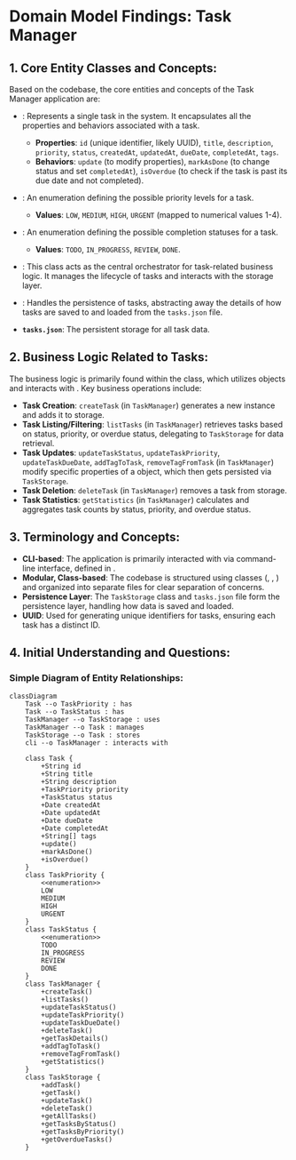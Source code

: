 # Domain Model Findings: Task Manager

## 1. Core Entity Classes and Concepts:

Based on the codebase, the core entities and concepts of the Task Manager application are:

*   **<mcsymbol name="Task" filename="models.js" path="models.js" startline="18" type="class"></mcsymbol>**: Represents a single task in the system. It encapsulates all the properties and behaviors associated with a task.
    *   **Properties**: `id` (unique identifier, likely UUID), `title`, `description`, `priority`, `status`, `createdAt`, `updatedAt`, `dueDate`, `completedAt`, `tags`.
    *   **Behaviors**: `update` (to modify properties), `markAsDone` (to change status and set `completedAt`), `isOverdue` (to check if the task is past its due date and not completed).

*   **<mcsymbol name="TaskPriority" filename="models.js" path="models.js" startline="4" type="class"></mcsymbol>**: An enumeration defining the possible priority levels for a task.
    *   **Values**: `LOW`, `MEDIUM`, `HIGH`, `URGENT` (mapped to numerical values 1-4).

*   **<mcsymbol name="TaskStatus" filename="models.js" path="models.js" startline="11" type="class"></mcsymbol>**: An enumeration defining the possible completion statuses for a task.
    *   **Values**: `TODO`, `IN_PROGRESS`, `REVIEW`, `DONE`.

*   **<mcsymbol name="TaskManager" filename="app.js" path="app.js" startline="5" type="class"></mcsymbol>**: This class acts as the central orchestrator for task-related business logic. It manages the lifecycle of tasks and interacts with the storage layer.

*   **<mcsymbol name="TaskStorage" filename="storage.js" path="storage.js" startline="6" type="class"></mcsymbol>**: Handles the persistence of tasks, abstracting away the details of how tasks are saved to and loaded from the `tasks.json` file.

*   **`tasks.json`**: The persistent storage for all task data.

## 2. Business Logic Related to Tasks:

The business logic is primarily found within the <mcsymbol name="TaskManager" filename="app.js" path="app.js" startline="5" type="class"></mcsymbol> class, which utilizes <mcsymbol name="Task" filename="models.js" path="models.js" startline="18" type="class"></mcsymbol> objects and interacts with <mcsymbol name="TaskStorage" filename="storage.js" path="storage.js" startline="6" type="class"></mcsymbol>. Key business operations include:

*   **Task Creation**: `createTask` (in `TaskManager`) generates a new <mcsymbol name="Task" filename="models.js" path="models.js" startline="18" type="class"></mcsymbol> instance and adds it to storage.
*   **Task Listing/Filtering**: `listTasks` (in `TaskManager`) retrieves tasks based on status, priority, or overdue status, delegating to `TaskStorage` for data retrieval.
*   **Task Updates**: `updateTaskStatus`, `updateTaskPriority`, `updateTaskDueDate`, `addTagToTask`, `removeTagFromTask` (in `TaskManager`) modify specific properties of a <mcsymbol name="Task" filename="models.js" path="models.js" startline="18" type="class"></mcsymbol> object, which then gets persisted via `TaskStorage`.
*   **Task Deletion**: `deleteTask` (in `TaskManager`) removes a task from storage.
*   **Task Statistics**: `getStatistics` (in `TaskManager`) calculates and aggregates task counts by status, priority, and overdue status.

## 3. Terminology and Concepts:

*   **CLI-based**: The application is primarily interacted with via command-line interface, defined in <mcfile name="cli.js" path="cli.js"></mcfile>.
*   **Modular, Class-based**: The codebase is structured using classes (<mcsymbol name="Task" filename="models.js" path="models.js" startline="18" type="class"></mcsymbol>, <mcsymbol name="TaskManager" filename="app.js" path="app.js" startline="5" type="class"></mcsymbol>, <mcsymbol name="TaskStorage" filename="storage.js" path="storage.js" startline="6" type="class"></mcsymbol>) and organized into separate files for clear separation of concerns.
*   **Persistence Layer**: The `TaskStorage` class and `tasks.json` file form the persistence layer, handling how data is saved and loaded.
*   **UUID**: Used for generating unique identifiers for tasks, ensuring each task has a distinct ID.

## 4. Initial Understanding and Questions:

### Simple Diagram of Entity Relationships:

```mermaid
classDiagram
    Task --o TaskPriority : has
    Task --o TaskStatus : has
    TaskManager --o TaskStorage : uses
    TaskManager --o Task : manages
    TaskStorage --o Task : stores
    cli --o TaskManager : interacts with

    class Task {
        +String id
        +String title
        +String description
        +TaskPriority priority
        +TaskStatus status
        +Date createdAt
        +Date updatedAt
        +Date dueDate
        +Date completedAt
        +String[] tags
        +update()
        +markAsDone()
        +isOverdue()
    }
    class TaskPriority {
        <<enumeration>>
        LOW
        MEDIUM
        HIGH
        URGENT
    }
    class TaskStatus {
        <<enumeration>>
        TODO
        IN_PROGRESS
        REVIEW
        DONE
    }
    class TaskManager {
        +createTask()
        +listTasks()
        +updateTaskStatus()
        +updateTaskPriority()
        +updateTaskDueDate()
        +deleteTask()
        +getTaskDetails()
        +addTagToTask()
        +removeTagFromTask()
        +getStatistics()
    }
    class TaskStorage {
        +addTask()
        +getTask()
        +updateTask()
        +deleteTask()
        +getAllTasks()
        +getTasksByStatus()
        +getTasksByPriority()
        +getOverdueTasks()
    }